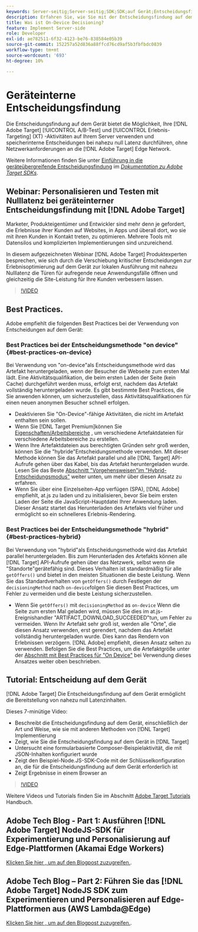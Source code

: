 ```yaml
---
keywords: Server-seitig;Server-seitig;SDK;SDK;auf Gerät;Entscheidungsfindung;auf Gerät;Gerät;Nulllatenz;Latenz;nahe Null;node.js
description: Erfahren Sie, wie Sie mit der Entscheidungsfindung auf dem Gerät Ihre [!DNL Target] A/B- und MVT-Aktivitäten auf Ihrem Server, um speicherinterne Entscheidungen bei nahezu Nulllatenz durchzuführen.
title: Was ist On-Device Decisioning?
feature: Implement Server-side
role: Developer
exl-id: ae782511-6f32-4123-be76-838584e05b39
source-git-commit: 152257a52d836a88ffcd76cd9af5b3fbfbdc0839
workflow-type: tm+mt
source-wordcount: '693'
ht-degree: 10%

---
```


# Geräteinterne Entscheidungsfindung

Die Entscheidungsfindung auf dem Gerät bietet die Möglichkeit, Ihre [!DNL Adobe Target] [!UICONTROL A/B-Test] und [!UICONTROL Erlebnis-Targeting] (XT) -Aktivitäten auf Ihrem Server verwenden und speicherinterne Entscheidungen bei nahezu null Latenz durchführen, ohne Netzwerkanforderungen an die [!DNL Adobe Target] Edge Network.

Weitere Informationen finden Sie unter [Einführung in die geräteübergreifende Entscheidungsfindung](https://adobetarget-sdks.gitbook.io/docs/on-device-decisioning/introduction-to-on-device-decisioning) im *[Dokumentation zu Adobe Target SDKs](https://adobetarget-sdks.gitbook.io/docs/)*.

## Webinar: Personalisieren und Testen mit Nulllatenz bei geräteinterner Entscheidungsfindung mit [!DNL Adobe Target]

Marketer, Produkteigentümer und Entwickler sind mehr denn je gefordert, die Erlebnisse ihrer Kunden auf Websites, in Apps und überall dort, wo sie mit ihren Kunden in Kontakt treten, zu optimieren. Mehrere Tools mit Datensilos und komplizierten Implementierungen sind unzureichend.

In diesem aufgezeichneten Webinar [!DNL Adobe Target] Produktexperten besprechen, wie sich durch die Verschiebung kritischer Entscheidungen zur Erlebnisoptimierung auf dem Gerät zur lokalen Ausführung mit nahezu Nulllatenz die Türen für aufregende neue Anwendungsfälle öffnen und gleichzeitig die Site-Leistung für Ihre Kunden verbessern lassen.

>[!VIDEO](https://video.tv.adobe.com/v/328148)

## Best Practices.

Adobe empfiehlt die folgenden Best Practices bei der Verwendung von Entscheidungen auf dem Gerät:

### Best Practices bei der Entscheidungsmethode &quot;on device&quot; {#best-practices-on-device}

Bei Verwendung von &quot;on-device&quot;als Entscheidungsmethode wird das Artefakt heruntergeladen, wenn der Besucher die Webseite zum ersten Mal lädt. Eine Aktivitätsqualifikation, die beim ersten Laden der Seite (kein Cache) durchgeführt werden muss, erfolgt erst, nachdem das Artefakt vollständig heruntergeladen wurde. Es gibt bestimmte Best Practices, die Sie anwenden können, um sicherzustellen, dass Aktivitätsqualifikationen für einen neuen anonymen Besucher schnell erfolgen.

* Deaktivieren Sie &quot;On-Device&quot;-fähige Aktivitäten, die nicht im Artefakt enthalten sein sollen.
* Wenn Sie [!DNL Target Premium]können Sie [Eigenschaften/Arbeitsbereiche](/help/main/administrating-target/c-user-management/property-channel/property-channel.md) , um verschiedene Artefaktdateien für verschiedene Arbeitsbereiche zu erstellen.
* Wenn Ihre Artefaktdateien aus berechtigten Gründen sehr groß werden, können Sie die &quot;hybride&quot;Entscheidungsmethode verwenden. Mit dieser Methode können Sie das Artefakt parallel und alle [!DNL Target] API-Aufrufe gehen über das Kabel, bis das Artefakt heruntergeladen wurde. Lesen Sie das Beste [Abschnitt &quot;Vorgehensweisen&quot;im &quot;Hybrid-Entscheidungsmodus&quot;](#best-practices-hybrid) weiter unten, um mehr über diesen Ansatz zu erfahren.
* Wenn Sie über eine Einzelseiten-App verfügen (SPA), [!DNL Adobe] empfiehlt, at.js zu laden und zu initialisieren, bevor Sie beim ersten Laden der Seite die JavaScript-Hauptdatei Ihrer Anwendung laden. Dieser Ansatz startet das Herunterladen des Artefakts viel früher und ermöglicht so ein schnelleres Erlebnis-Rendering.

### Best Practices bei der Entscheidungsmethode &quot;hybrid&quot; {#best-practices-hybrid}

Bei Verwendung von &quot;hybrid&quot;als Entscheidungsmethode wird das Artefakt parallel heruntergeladen. Bis zum Herunterladen des Artefakts können alle [!DNL Target] API-Aufrufe gehen über das Netzwerk, selbst wenn die &quot;Standorte&quot;gerätefähig sind. Dieses Verhalten ist standardmäßig für alle `getOffers()` und bietet in den meisten Situationen die beste Leistung. Wenn Sie das Standardverhalten von `getOffers()` durch Festlegen der `decisioningMethod` nach `on-device`folgen Sie diesen Best Practices, um Fehler zu vermeiden und die beste Leistung sicherzustellen.

* Wenn Sie `getOffers()` mit `decisioningMethod` as `on-device` Wenn die Seite zum ersten Mal geladen wird, müssen Sie dies im at.js-Ereignishandler &quot;ARTIFACT_DOWNLOAD_SUCCEEDED&quot;tun, um Fehler zu vermeiden. Wenn Ihr Artefakt sehr groß ist, werden alle &quot;Orte&quot;, die diesen Ansatz verwenden, erst gerendert, nachdem das Artefakt vollständig heruntergeladen wurde. Dies kann das Rendern von Erlebnissen verzögern. [!DNL Adobe] empfiehlt, diesen Ansatz selten zu verwenden. Befolgen Sie die Best Practices, um die Artefaktgröße unter der [Abschnitt mit Best Practices für &quot;On Device&quot;](#best-practices-on-device) bei Verwendung dieses Ansatzes weiter oben beschrieben.

## Tutorial: Entscheidung auf dem Gerät

[!DNL Adobe Target] Die Entscheidungsfindung auf dem Gerät ermöglicht die Bereitstellung von nahezu null Latenzinhalten.

Dieses 7-minütige Video:

* Beschreibt die Entscheidungsfindung auf dem Gerät, einschließlich der Art und Weise, wie sie mit anderen Methoden von [!DNL Target] Implementierung
* Zeigt, wie Sie die Entscheidungsfindung auf dem Gerät in [!DNL Target]
* Untersucht eine formularbasierte Composer-Beispielaktivität, die mit JSON-Inhalten konfiguriert wurde
* Zeigt den Beispiel-Node.JS-SDK-Code mit der Schlüsselkonfiguration an, die für die Entscheidungsfindung auf dem Gerät erforderlich ist
* Zeigt Ergebnisse in einem Browser an

>[!VIDEO](https://video.tv.adobe.com/v/329032)

Weitere Videos und Tutorials finden Sie im Abschnitt [Adobe Target Tutorials](https://experienceleague.adobe.com/docs/target-learn/tutorials/overview.html?lang=de) Handbuch.

## Adobe Tech Blog - Part 1: Ausführen [!DNL Adobe Target] NodeJS-SDK für Experimentierung und Personalisierung auf Edge-Plattformen (Akamai Edge Workers)

[Klicken Sie hier , um auf den Blogpost zuzugreifen.](https://medium.com/adobetech/part-1-run-adobe-target-nodejs-sdk-for-experimentation-and-personalization-on-edge-platforms-4d8660964ed9).

## Adobe Tech Blog – Part 2: Führen Sie das [!DNL Adobe Target] NodeJS SDK zum Experimentieren und Personalisieren auf Edge-Plattformen aus (AWS Lambda@Edge)

[Klicken Sie hier , um auf den Blogpost zuzugreifen.](https://medium.com/adobetech/part-2-run-adobe-target-nodejs-sdk-for-experimentation-and-personalization-on-edge-platforms-aws-4d6bdac24563).
